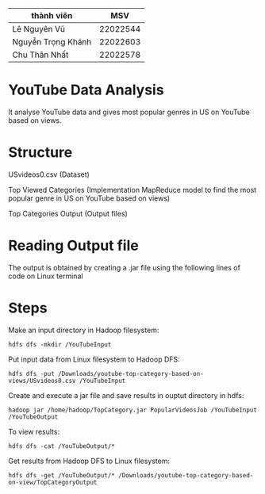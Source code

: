 | thành viên       | MSV          | 
| ------------- |:-------------:| 
| Lê Nguyên Vũ      | 22022544 | 
| Nguyễn Trọng Khánh      | 22022603     |   
| Chu Thân Nhất | 22022578      |    

# YouTube Data Analysis
It analyse YouTube data and gives most popular genres in US on YouTube based on views.

# Structure
USvideos0.csv (Dataset)

Top Viewed Categories (Implementation MapReduce model to find the most popular genre in US on YouTube based on views)

Top Categories Output (Output files)

# Reading Output file
The output is obtained by creating a .jar file using the following lines of code on Linux terminal

# Steps
Make an input directory in Hadoop filesystem:
```
hdfs dfs -mkdir /YouTubeInput
```
Put input data from Linux filesystem to Hadoop DFS:
```
hdfs dfs -put /Downloads/youtube-top-category-based-on-views/USvideos0.csv /YouTubeInput
```
Create and execute a jar file and save results in ouptut directory in hdfs:
```
hadoop jar /home/hadoop/TopCategory.jar PopularVideosJob /YouTubeInput /YouTubeOutput
```
To view results:
```
hdfs dfs -cat /YouTubeOutput/*
```
Get results from Hadoop DFS to Linux filesystem:
```
hdfs dfs -get /YouTubeOutput/* /Downloads/youtube-top-category-based-on-view/TopCategoryOutput
```

